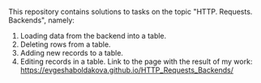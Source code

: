 This repository contains solutions to tasks on the topic "HTTP. Requests. Backends", namely:
1. Loading data from the backend into a table.
2. Deleting rows from a table.
3. Adding new records to a table.
4. Editing records in a table.
Link to the page with the result of my work: https://evgeshaboldakova.github.io/HTTP_Requests_Backends/
